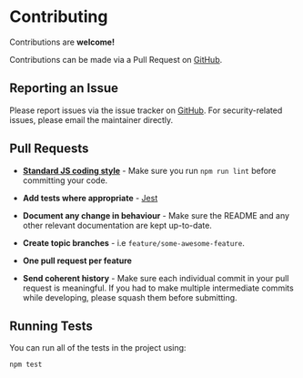# Contributing

Contributions are **welcome!**

Contributions can be made via a Pull Request on [GitHub](https://github.com/mike182uk/snake).

## Reporting an Issue

Please report issues via the issue tracker on [GitHub](https://github.com/mike182uk/snake). For security-related issues, please email the maintainer directly.

## Pull Requests

- **[Standard JS coding style](https://standardjs.com/)** - Make sure you run `npm run lint` before committing your code.

- **Add tests where appropriate** - [Jest](https://jestjs.io/)

- **Document any change in behaviour** - Make sure the README and any other relevant documentation are kept up-to-date.

- **Create topic branches** - i.e `feature/some-awesome-feature`.

- **One pull request per feature**

- **Send coherent history** - Make sure each individual commit in your pull request is meaningful. If you had to make multiple intermediate commits while developing, please squash them before submitting.

## Running Tests

You can run all of the tests in the project using:

```bash
npm test
```
